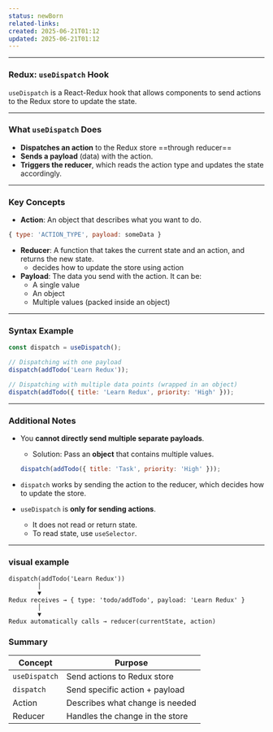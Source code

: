 ```yaml
---
status: newBorn
related-links: 
created: 2025-06-21T01:12
updated: 2025-06-21T01:12
---
```

---

### Redux: `useDispatch` Hook

`useDispatch` is a React-Redux hook that allows components to send actions to the Redux store to update the state.

---

### What `useDispatch` Does

- **Dispatches an action** to the Redux store ==through reducer==
- **Sends a payload** (data) with the action.
- **Triggers the reducer**, which reads the action type and updates the state accordingly.

---

### Key Concepts

- **Action**: An object that describes what you want to do.

```js
{ type: 'ACTION_TYPE', payload: someData }
```

- **Reducer**: A function that takes the current state and an action, and returns the new state.
	- decides how to update the store using action
- **Payload**: The data you send with the action. It can be:
    - A single value
    - An object
    - Multiple values (packed inside an object)

---

### Syntax Example

```js
const dispatch = useDispatch();

// Dispatching with one payload
dispatch(addTodo('Learn Redux'));

// Dispatching with multiple data points (wrapped in an object)
dispatch(addTodo({ title: 'Learn Redux', priority: 'High' }));
```

---

### Additional Notes

- You **cannot directly send multiple separate payloads**.
    - Solution: Pass an **object** that contains multiple values.
    
    ```js
    dispatch(addTodo({ title: 'Task', priority: 'High' }));
    ```
    
- `dispatch` works by sending the action to the reducer, which decides how to update the store.
- `useDispatch` is **only for sending actions**.
    - It does not read or return state.
    - To read state, use `useSelector`.

---

### visual example

```text
dispatch(addTodo('Learn Redux')) 
        │
        ▼
Redux receives → { type: 'todo/addTodo', payload: 'Learn Redux' }
        │
        ▼
Redux automatically calls → reducer(currentState, action)

```

### Summary

|Concept|Purpose|
|---|---|
|`useDispatch`|Send actions to Redux store|
|`dispatch`|Send specific action + payload|
|Action|Describes what change is needed|
|Reducer|Handles the change in the store|


